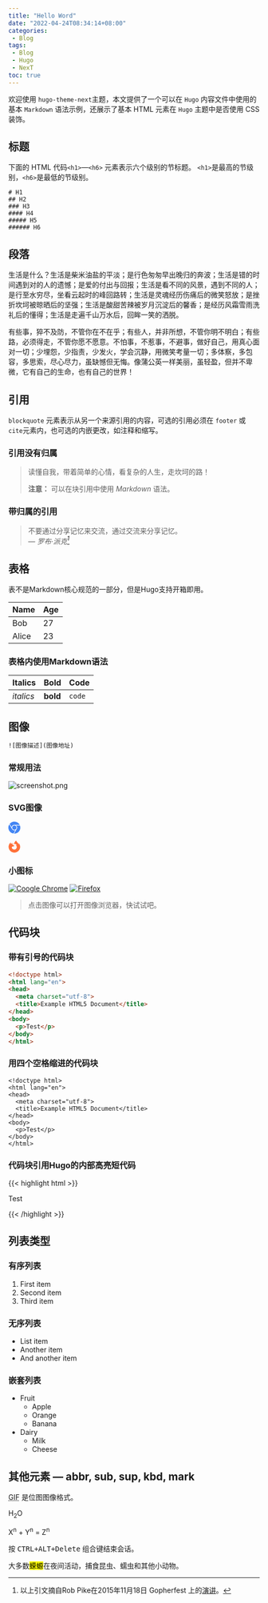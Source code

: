 ```yaml
---
title: "Hello Word"
date: "2022-04-24T08:34:14+08:00"
categories:
 - Blog
tags:
 - Blog
 - Hugo
 - NexT
toc: true
---
```


欢迎使用 `hugo-theme-next`主题，本文提供了一个可以在 `Hugo` 内容文件中使用的基本 `Markdown` 语法示例，还展示了基本 HTML 元素在 `Hugo` 主题中是否使用 CSS 装饰。
<!--more-->

## 标题

下面的 HTML 代码`<h1>`—`<h6>` 元素表示六个级别的节标题。
`<h1>`是最高的节级别，`<h6>`是最低的节级别。

```
# H1
## H2
### H3
#### H4
##### H5
###### H6
```

## 段落

生活是什么？生活是柴米油盐的平淡；是行色匆匆早出晚归的奔波；生活是错的时间遇到对的人的遗憾；是爱的付出与回报；生活是看不同的风景，遇到不同的人；是行至水穷尽，坐看云起时的峰回路转；生活是灵魂经历伤痛后的微笑怒放；是挫折坎坷被晾晒后的坚强；生活是酸甜苦辣被岁月沉淀后的馨香；是经历风霜雪雨洗礼后的懂得；生活是走遍千山万水后，回眸一笑的洒脱。

有些事，猝不及防，不管你在不在乎；有些人，并非所想，不管你明不明白；有些路，必须得走，不管你愿不愿意。不怕事，不惹事，不避事，做好自己，用真心面对一切；少埋怨，少指责，少发火，学会沉静，用微笑考量一切；多体察，多包容，多思索，尽心尽力，虽缺憾但无悔。像蒲公英一样美丽，虽轻盈，但并不卑微，它有自己的生命，也有自己的世界！

## 引用

`blockquote` 元素表示从另一个来源引用的内容，可选的引用必须在 `footer` 或 `cite`元素内，也可选的内嵌更改，如注释和缩写。

### 引用没有归属

> 读懂自我，带着简单的心情，看复杂的人生，走坎坷的路！
>
> **注意：** 可以在块引用中使用 *Markdown* 语法。

### 带归属的引用

> 不要通过分享记忆来交流，通过交流来分享记忆。<br>
> — <cite>罗布·派克[^1]</cite>

[^1]: 以上引文摘自Rob Pike在2015年11月18日 Gopherfest 上的[演讲](https://www.youtube.com/watch?v=PAAkCSZUG1c)。

## 表格

表不是Markdown核心规范的一部分，但是Hugo支持开箱即用。

   Name | Age
--------|------
    Bob | 27
  Alice | 23

### 表格内使用Markdown语法

| Italics   | Bold     | Code   |
| --------  | -------- | ------ |
| *italics* | **bold** | `code` |

## 图像

```html
![图像描述](图像地址)
```

### 常规用法

![screenshot.png](//lisenhui.gitee.io/imgs/blog/my-hugo-blog.png)

### SVG图像

<svg role="img" with="24" height="24" fill="#4285F4" viewBox="0 0 24 24" xmlns="http://www.w3.org/2000/svg"><title>Google Chrome</title><path d="M12 0C8.21 0 4.831 1.757 2.632 4.501l3.953 6.848A5.454 5.454 0 0 1 12 6.545h10.691A12 12 0 0 0 12 0zM1.931 5.47A11.943 11.943 0 0 0 0 12c0 6.012 4.42 10.991 10.189 11.864l3.953-6.847a5.45 5.45 0 0 1-6.865-2.29zm13.342 2.166a5.446 5.446 0 0 1 1.45 7.09l.002.001h-.002l-5.344 9.257c.206.01.413.016.621.016 6.627 0 12-5.373 12-12 0-1.54-.29-3.011-.818-4.364zM12 16.364a4.364 4.364 0 1 1 0-8.728 4.364 4.364 0 0 1 0 8.728Z"/></svg>

<svg role="img" with="24" height="24" fill="#FF7139" viewBox="0 0 24 24" xmlns="http://www.w3.org/2000/svg"><title>Firefox Browser</title><path d="M8.824 7.287c.008 0 .004 0 0 0zm-2.8-1.4c.006 0 .003 0 0 0zm16.754 2.161c-.505-1.215-1.53-2.528-2.333-2.943.654 1.283 1.033 2.57 1.177 3.53l.002.02c-1.314-3.278-3.544-4.6-5.366-7.477-.091-.147-.184-.292-.273-.446a3.545 3.545 0 01-.13-.24 2.118 2.118 0 01-.172-.46.03.03 0 00-.027-.03.038.038 0 00-.021 0l-.006.001a.037.037 0 00-.01.005L15.624 0c-2.585 1.515-3.657 4.168-3.932 5.856a6.197 6.197 0 00-2.305.587.297.297 0 00-.147.37c.057.162.24.24.396.17a5.622 5.622 0 012.008-.523l.067-.005a5.847 5.847 0 011.957.222l.095.03a5.816 5.816 0 01.616.228c.08.036.16.073.238.112l.107.055a5.835 5.835 0 01.368.211 5.953 5.953 0 012.034 2.104c-.62-.437-1.733-.868-2.803-.681 4.183 2.09 3.06 9.292-2.737 9.02a5.164 5.164 0 01-1.513-.292 4.42 4.42 0 01-.538-.232c-1.42-.735-2.593-2.121-2.74-3.806 0 0 .537-2 3.845-2 .357 0 1.38-.998 1.398-1.287-.005-.095-2.029-.9-2.817-1.677-.422-.416-.622-.616-.8-.767a3.47 3.47 0 00-.301-.227 5.388 5.388 0 01-.032-2.842c-1.195.544-2.124 1.403-2.8 2.163h-.006c-.46-.584-.428-2.51-.402-2.913-.006-.025-.343.176-.389.206-.406.29-.787.616-1.136.974-.397.403-.76.839-1.085 1.303a9.816 9.816 0 00-1.562 3.52c-.003.013-.11.487-.19 1.073-.013.09-.026.181-.037.272a7.8 7.8 0 00-.069.667l-.002.034-.023.387-.001.06C.386 18.795 5.593 24 12.016 24c5.752 0 10.527-4.176 11.463-9.661.02-.149.035-.298.052-.448.232-1.994-.025-4.09-.753-5.844z"/></svg>

### 小图标

[![Coogle Chrome](https://img.shields.io/static/v1?label=Chrome&message=92.0.45%2B&color=%234285F4&logo=GoogleChrome)](#)
[![Firefox](https://img.shields.io/static/v1?label=Firefox&message=91.0.2%2B&color=%23FF7139&logo=Firefox)](#)

> 点击图像可以打开图像浏览器，快试试吧。

## 代码块

### 带有引号的代码块

```html
<!doctype html>
<html lang="en">
<head>
  <meta charset="utf-8">
  <title>Example HTML5 Document</title>
</head>
<body>
  <p>Test</p>
</body>
</html>
```

### 用四个空格缩进的代码块

    <!doctype html>
    <html lang="en">
    <head>
      <meta charset="utf-8">
      <title>Example HTML5 Document</title>
    </head>
    <body>
      <p>Test</p>
    </body>
    </html>

### 代码块引用Hugo的内部高亮短代码

{{< highlight html >}}
<!doctype html>
<html lang="en">
<head>
  <meta charset="utf-8">
  <title>Example HTML5 Document</title>
</head>
<body>
  <p>Test</p>
</body>
</html>
{{< /highlight >}}

## 列表类型

### 有序列表

1. First item
2. Second item
3. Third item

### 无序列表

* List item
* Another item
* And another item

### 嵌套列表

* Fruit
  * Apple
  * Orange
  * Banana
* Dairy
  * Milk
  * Cheese

## 其他元素 — abbr, sub, sup, kbd, mark

<abbr title="Graphics Interchange Format">GIF</abbr> 是位图图像格式。

H<sub>2</sub>O

X<sup>n</sup> + Y<sup>n</sup> = Z<sup>n</sup>

按 <kbd><kbd>CTRL</kbd>+<kbd>ALT</kbd>+<kbd>Delete</kbd></kbd> 组合键结束会话。

大多数<mark>蝾螈</mark>在夜间活动，捕食昆虫、蠕虫和其他小动物。